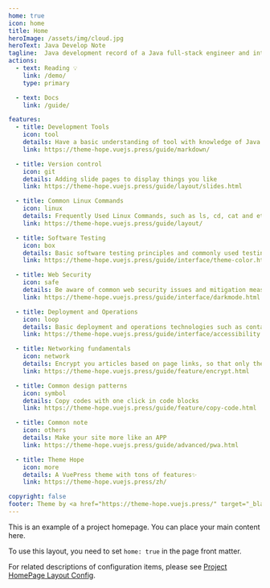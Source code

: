 ```yaml
---
home: true
icon: home
title: Home
heroImage: /assets/img/cloud.jpg
heroText: Java Develop Note
tagline:  Java development record of a Java full-stack engineer and introduction to some develop tool.
actions:
  - text: Reading 💡
    link: /demo/
    type: primary

  - text: Docs
    link: /guide/

features:
  - title: Development Tools
    icon: tool
    details: Have a basic understanding of tool with knowledge of Java and Front-end Development Tools
    link: https://theme-hope.vuejs.press/guide/markdown/

  - title: Version control
    icon: git
    details: Adding slide pages to display things you like
    link: https://theme-hope.vuejs.press/guide/layout/slides.html

  - title: Common Linux Commands
    icon: linux
    details: Frequently Used Linux Commands, such as ls, cd, cat and etc.
    link: https://theme-hope.vuejs.press/guide/layout/

  - title: Software Testing
    icon: box 
    details: Basic software testing principles and commonly used testing frameworks to write unit tests and integration tests.
    link: https://theme-hope.vuejs.press/guide/interface/theme-color.html

  - title: Web Security
    icon: safe
    details: Be aware of common web security issues and mitigation measures, such as Cross-Site Scripting (XSS), Cross-Site Request Forgery (CSRF), authentication and authorization mechanisms.
    link: https://theme-hope.vuejs.press/guide/interface/darkmode.html

  - title: Deployment and Operations
    icon: loop
    details: Basic deployment and operations technologies such as containerization (Docker), automated deployment, and continuous integration / continuous delivery (CI/CD).
    link: https://theme-hope.vuejs.press/guide/interface/accessibility.html

  - title: Networking fundamentals
    icon: network
    details: Encrypt you articles based on page links, so that only the one you want could see them
    link: https://theme-hope.vuejs.press/guide/feature/encrypt.html

  - title: Common design patterns
    icon: symbol
    details: Copy codes with one click in code blocks
    link: https://theme-hope.vuejs.press/guide/feature/copy-code.html

  - title: Common note
    icon: others
    details: Make your site more like an APP
    link: https://theme-hope.vuejs.press/guide/advanced/pwa.html

  - title: Theme Hope
    icon: more
    details: A VuePress theme with tons of features✨
    link: https://theme-hope.vuejs.press/zh/

copyright: false
footer: Theme by <a href="https://theme-hope.vuejs.press/" target="_blank">VuePress Theme Hope</a> | MIT Licensed, Copyright © 2019-present Mr.Hope
---
```


This is an example of a project homepage. You can place your main content here.

To use this layout, you need to set `home: true` in the page front matter.

For related descriptions of configuration items, please see [Project HomePage Layout Config](https://theme-hope.vuejs.press/guide/layout/home/).
